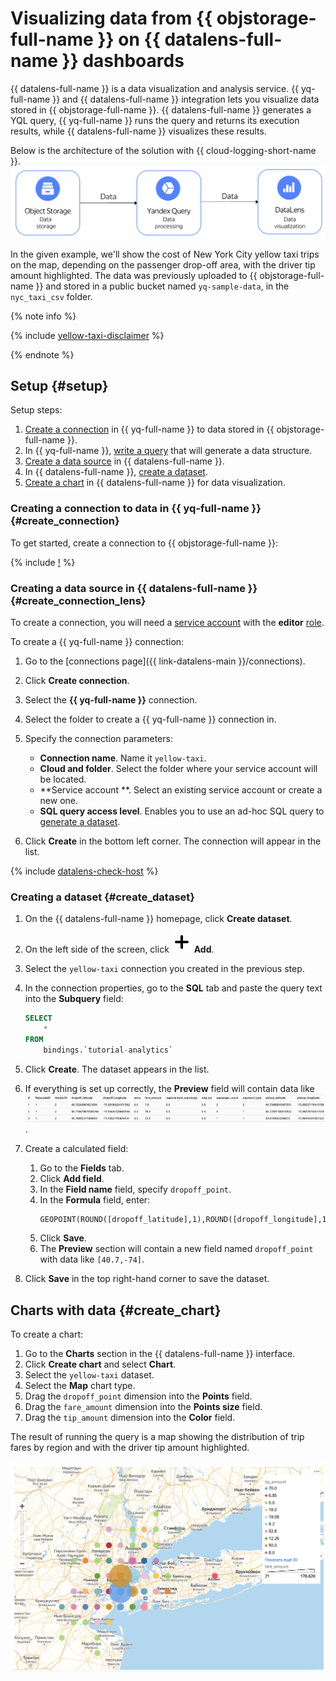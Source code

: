 # Visualizing data from {{ objstorage-full-name }} on {{ datalens-full-name }} dashboards

{{ datalens-full-name }} is a data visualization and analysis service. {{ yq-full-name }} and {{ datalens-full-name }} integration lets you visualize data stored in {{ objstorage-full-name }}. {{ datalens-full-name }} generates a YQL query, {{ yq-full-name }} runs the query and returns its execution results, while {{ datalens-full-name }} visualizes these results.

Below is the architecture of the solution with {{ cloud-logging-short-name }}.
![data-lens-architecture](../../_assets/query/data-lens-architecture.png)

In the given example, we'll show the cost of New York City yellow taxi trips on the map, depending on the passenger drop-off area, with the driver tip amount highlighted. The data was previously uploaded to {{ objstorage-full-name }} and stored in a public bucket named `yq-sample-data`, in the `nyc_taxi_csv` folder.

{% note info %}

{% include [yellow-taxi-disclaimer](../_includes/yellow-taxi-disclaimer.md) %}

{% endnote %}

## Setup {#setup}

Setup steps:
1. [Create a connection](#create_connection) in {{ yq-full-name }} to data stored in {{ objstorage-full-name }}.
1. In {{ yq-full-name }}, [write a query](#query) that will generate a data structure.
1. [Create a data source](#create_connection_lens) in {{ datalens-full-name }}.
1. In {{ datalens-full-name }}, [create a dataset](#create_dataset).
1. [Create a chart](#create_chart) in {{ datalens-full-name }} for data visualization.

### Creating a connection to data in {{ yq-full-name }} {#create_connection}

To get started, create a connection to {{ objstorage-full-name }}:

{% include [!](../yql-tutorials/_includes/create_demo_data.md) %}


### Creating a data source in {{ datalens-full-name }} {#create_connection_lens}

To create a connection, you will need a [service account](../../iam/concepts/users/service-accounts.md) with the **editor** [role](../../iam/operations/sa/assign-role-for-sa.md).

To create a {{ yq-full-name }} connection:

1. Go to the [connections page]({{ link-datalens-main }}/connections).

1. Click **Create connection**.

1. Select the **{{ yq-full-name }}** connection.

1. Select the folder to create a {{ yq-full-name }} connection in.
1. Specify the connection parameters:

   * **Connection name**. Name it ``yellow-taxi``.
   * **Cloud and folder**. Select the folder where your service account will be located.
   * **Service account **. Select an existing service account or create a new one.
   * **SQL query access level**. Enables you to use an ad-hoc SQL query to [generate a dataset](../../datalens/concepts/dataset/settings.md#sql-request-in-datatset).

1. Click **Create** in the bottom left corner. The connection will appear in the list.

{% include [datalens-check-host](../../_includes/datalens/operations/datalens-check-host.md) %}

### Creating a dataset {#create_dataset}

1. On the {{ datalens-full-name }} homepage, click **Create dataset**.
1. On the left side of the screen, click ![image](../../_assets/plus-sign.svg) **Add**.
1. Select the `yellow-taxi` connection you created in the previous step.
1. In the connection properties, go to the **SQL** tab and paste the query text into the **Subquery** field:

   ```sql
   SELECT
       *
   FROM
       bindings.`tutorial-analytics`
   ```

2. Click **Create**. The dataset appears in the list.
3. If everything is set up correctly, the **Preview** field will contain data like
   ![yellow-taxi-data](../../_assets/query/datalens-dataset-results.png).
4. Create a calculated field:
   1. Go to the **Fields** tab.
   2. Click **Add field**.
   3. In the **Field name** field, specify `dropoff_point`.
   4. In the **Formula** field, enter:
      ```
      GEOPOINT(ROUND([dropoff_latitude],1),ROUND([dropoff_longitude],1))
      ```
   5. Click **Save**.
   6. The **Preview** section will contain a new field named `dropoff_point` with data like `[40.7,-74]`.
5. Click **Save** in the top right-hand corner to save the dataset.


## Charts with data {#create_chart}
To create a chart:
1. Go to the **Charts** section in the {{ datalens-full-name }} interface.
1. Click **Create chart** and select **Chart**.
1. Select the `yellow-taxi` dataset.
1. Select the **Map** chart type.
1. Drag the `dropoff_point` dimension into the **Points** field.
1. Drag the `fare_amount` dimension into the **Points size** field.
1. Drag the `tip_amount` dimension into the **Color** field.

The result of running the query is a map showing the distribution of trip fares by region and with the driver tip amount highlighted.

![datalens-map](../../_assets/query/datalens-map-results.png)
